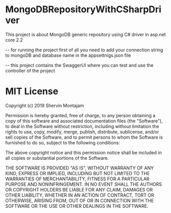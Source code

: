 # MongoDBRepositoryWithCSharpDriver

This project is about MongoDB generic repository using C# driver in asp.net core 2.2

-- for running the project first of all you need to add your connection string to mongoDB and database name in the appsettnigs.json file

-- this project contains the SwaggerUI where you can test and use the controller of the project



# MIT License

Copyright (c) 2019 Shervin Montajam

Permission is hereby granted, free of charge, to any person obtaining a copy
of this software and associated documentation files (the "Software"), to deal
in the Software without restriction, including without limitation the rights
to use, copy, modify, merge, publish, distribute, sublicense, and/or sell
copies of the Software, and to permit persons to whom the Software is
furnished to do so, subject to the following conditions:

The above copyright notice and this permission notice shall be included in all
copies or substantial portions of the Software.

THE SOFTWARE IS PROVIDED "AS IS", WITHOUT WARRANTY OF ANY KIND, EXPRESS OR
IMPLIED, INCLUDING BUT NOT LIMITED TO THE WARRANTIES OF MERCHANTABILITY,
FITNESS FOR A PARTICULAR PURPOSE AND NONINFRINGEMENT. IN NO EVENT SHALL THE
AUTHORS OR COPYRIGHT HOLDERS BE LIABLE FOR ANY CLAIM, DAMAGES OR OTHER
LIABILITY, WHETHER IN AN ACTION OF CONTRACT, TORT OR OTHERWISE, ARISING FROM,
OUT OF OR IN CONNECTION WITH THE SOFTWARE OR THE USE OR OTHER DEALINGS IN THE
SOFTWARE.
